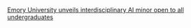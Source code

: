 [Emory University unveils interdisciplinary AI minor open to all undergraduates](https://qi.tc/qi/112114)